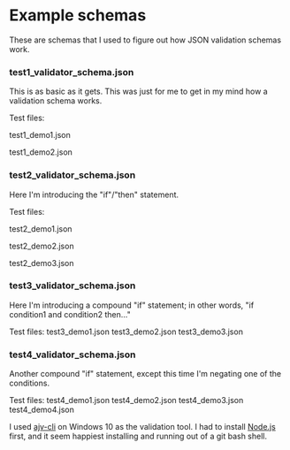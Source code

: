 # Example schemas

These are schemas that I used to figure out how JSON validation schemas work.

### test1_validator_schema.json

This is as basic as it gets. This was just for me to get in my mind how a validation schema works.

Test files:

test1_demo1.json

test1_demo2.json


### test2_validator_schema.json

Here I'm introducing the "if"/"then" statement.

Test files:

test2_demo1.json

test2_demo2.json

test2_demo3.json


### test3_validator_schema.json

Here I'm introducing a compound "if" statement; in other words, "if condition1 and condition2 then..."

Test files:
test3_demo1.json
test3_demo2.json
test3_demo3.json


### test4_validator_schema.json

Another compound "if" statement, except this time I'm negating one of the conditions.

Test files:
test4_demo1.json
test4_demo2.json
test4_demo3.json
test4_demo4.json


I used [ajv-cli](https://github.com/jessedc/ajv-cli) on Windows 10 as the validation tool.  I had to install
[Node.js](https://nodejs.org/en/download/) first, and it seem happiest installing and running out of a git bash shell.
